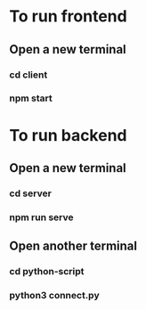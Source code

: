 # To run frontend
## Open a new terminal
### cd client
### npm start

# To run backend
## Open a new terminal
### cd server
### npm run serve

## Open another terminal
### cd python-script
### python3 connect.py

